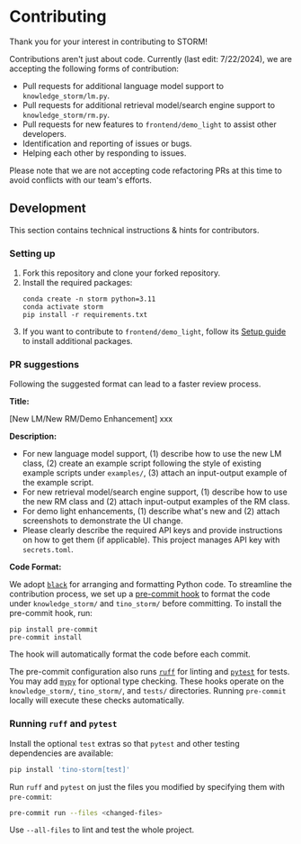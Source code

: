# Contributing

Thank you for your interest in contributing to STORM! 

Contributions aren't just about code. Currently (last edit: 7/22/2024), we are accepting the following forms of contribution:
- Pull requests for additional language model support to `knowledge_storm/lm.py`.
- Pull requests for additional retrieval model/search engine support to `knowledge_storm/rm.py`.
- Pull requests for new features to `frontend/demo_light` to assist other developers.
- Identification and reporting of issues or bugs.
- Helping each other by responding to issues.

Please note that we are not accepting code refactoring PRs at this time to avoid conflicts with our team's efforts.

## Development
This section contains technical instructions & hints for contributors.

### Setting up
1. Fork this repository and clone your forked repository.
2. Install the required packages:
    ```
    conda create -n storm python=3.11
    conda activate storm
    pip install -r requirements.txt
    ```
3. If you want to contribute to `frontend/demo_light`, follow its [Setup guide](https://github.com/stanford-oval/storm/tree/main/frontend/demo_light#setup) to install additional packages.

### PR suggestions

Following the suggested format can lead to a faster review process.

**Title:**

[New LM/New RM/Demo Enhancement] xxx

**Description:**
- For new language model support, (1) describe how to use the new LM class, (2) create an example script following the style of existing example scripts under `examples/`, (3) attach an input-output example of the example script.
- For new retrieval model/search engine support, (1) describe how to use the new RM class and (2) attach input-output examples of the RM class.
- For demo light enhancements, (1) describe what's new and (2) attach screenshots to demonstrate the UI change.
- Please clearly describe the required API keys and provide instructions on how to get them (if applicable). This project manages API key with `secrets.toml`.

**Code Format:**

We adopt [`black`](https://github.com/psf/black) for arranging and formatting Python code. To streamline the contribution process, we set up a [pre-commit hook](https://pre-commit.com/) to format the code under `knowledge_storm/` and `tino_storm/` before committing. To install the pre-commit hook, run:
```
pip install pre-commit
pre-commit install
```
The hook will automatically format the code before each commit.

The pre-commit configuration also runs [`ruff`](https://docs.astral.sh/ruff/) for
linting and [`pytest`](https://pytest.org/) for tests. You may add
[`mypy`](https://mypy-lang.org/) for optional type checking. These hooks operate on
the `knowledge_storm/`, `tino_storm/`, and `tests/` directories. Running
`pre-commit` locally will execute these checks automatically.

### Running `ruff` and `pytest`

Install the optional `test` extras so that `pytest` and other testing
dependencies are available:

```bash
pip install 'tino-storm[test]'
```

Run `ruff` and `pytest` on just the files you modified by specifying them with
`pre-commit`:

```bash
pre-commit run --files <changed-files>
```

Use `--all-files` to lint and test the whole project.
